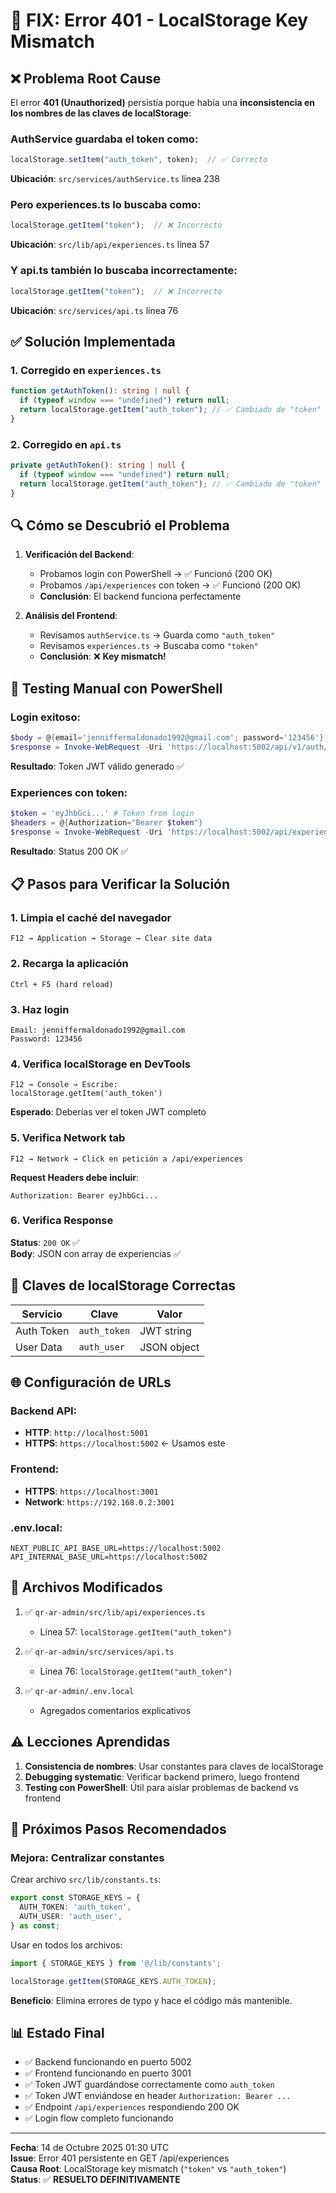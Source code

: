 # 🔧 FIX: Error 401 - LocalStorage Key Mismatch

## ❌ Problema Root Cause

El error **401 (Unauthorized)** persistía porque había una **inconsistencia en los nombres de las claves de localStorage**:

### AuthService guardaba el token como:
```typescript
localStorage.setItem("auth_token", token);  // ✅ Correcto
```
**Ubicación**: `src/services/authService.ts` línea 238

### Pero experiences.ts lo buscaba como:
```typescript
localStorage.getItem("token");  // ❌ Incorrecto
```
**Ubicación**: `src/lib/api/experiences.ts` línea 57

### Y api.ts también lo buscaba incorrectamente:
```typescript
localStorage.getItem("token");  // ❌ Incorrecto
```
**Ubicación**: `src/services/api.ts` línea 76

## ✅ Solución Implementada

### 1. Corregido en `experiences.ts`
```typescript
function getAuthToken(): string | null {
  if (typeof window === "undefined") return null;
  return localStorage.getItem("auth_token"); // ✅ Cambiado de "token" a "auth_token"
}
```

### 2. Corregido en `api.ts`
```typescript
private getAuthToken(): string | null {
  if (typeof window === "undefined") return null;
  return localStorage.getItem("auth_token"); // ✅ Cambiado de "token" a "auth_token"
}
```

## 🔍 Cómo se Descubrió el Problema

1. **Verificación del Backend**: 
   - Probamos login con PowerShell → ✅ Funcionó (200 OK)
   - Probamos `/api/experiences` con token → ✅ Funcionó (200 OK)
   - **Conclusión**: El backend funciona perfectamente

2. **Análisis del Frontend**:
   - Revisamos `authService.ts` → Guarda como `"auth_token"`
   - Revisamos `experiences.ts` → Buscaba como `"token"`
   - **Conclusión**: ❌ **Key mismatch!**

## 🧪 Testing Manual con PowerShell

### Login exitoso:
```powershell
$body = @{email='jenniffermaldonado1992@gmail.com'; password='123456'} | ConvertTo-Json
$response = Invoke-WebRequest -Uri 'https://localhost:5002/api/v1/auth/login' -Method POST -Body $body -ContentType 'application/json' -SkipCertificateCheck
```

**Resultado**: Token JWT válido generado ✅

### Experiences con token:
```powershell
$token = 'eyJhbGci...' # Token from login
$headers = @{Authorization="Bearer $token"}
$response = Invoke-WebRequest -Uri 'https://localhost:5002/api/experiences' -Headers $headers -SkipCertificateCheck
```

**Resultado**: Status 200 OK ✅

## 📋 Pasos para Verificar la Solución

### 1. Limpia el caché del navegador
```
F12 → Application → Storage → Clear site data
```

### 2. Recarga la aplicación
```
Ctrl + F5 (hard reload)
```

### 3. Haz login
```
Email: jenniffermaldonado1992@gmail.com
Password: 123456
```

### 4. Verifica localStorage en DevTools
```
F12 → Console → Escribe:
localStorage.getItem('auth_token')
```

**Esperado**: Deberías ver el token JWT completo

### 5. Verifica Network tab
```
F12 → Network → Click en petición a /api/experiences
```

**Request Headers debe incluir**:
```
Authorization: Bearer eyJhbGci...
```

### 6. Verifica Response
**Status**: `200 OK` ✅  
**Body**: JSON con array de experiencias ✅

## 🔑 Claves de localStorage Correctas

| Servicio | Clave | Valor |
|----------|-------|-------|
| Auth Token | `auth_token` | JWT string |
| User Data | `auth_user` | JSON object |

## 🌐 Configuración de URLs

### Backend API:
- **HTTP**: `http://localhost:5001`
- **HTTPS**: `https://localhost:5002` ← Usamos este

### Frontend:
- **HTTPS**: `https://localhost:3001`
- **Network**: `https://192.168.0.2:3001`

### .env.local:
```env
NEXT_PUBLIC_API_BASE_URL=https://localhost:5002
API_INTERNAL_BASE_URL=https://localhost:5002
```

## 📝 Archivos Modificados

1. ✅ `qr-ar-admin/src/lib/api/experiences.ts`
   - Línea 57: `localStorage.getItem("auth_token")`

2. ✅ `qr-ar-admin/src/services/api.ts`
   - Línea 76: `localStorage.getItem("auth_token")`

3. ✅ `qr-ar-admin/.env.local`
   - Agregados comentarios explicativos

## ⚠️ Lecciones Aprendidas

1. **Consistencia de nombres**: Usar constantes para claves de localStorage
2. **Debugging systematic**: Verificar backend primero, luego frontend
3. **Testing con PowerShell**: Útil para aislar problemas de backend vs frontend

## 🚀 Próximos Pasos Recomendados

### Mejora: Centralizar constantes
Crear archivo `src/lib/constants.ts`:

```typescript
export const STORAGE_KEYS = {
  AUTH_TOKEN: 'auth_token',
  AUTH_USER: 'auth_user',
} as const;
```

Usar en todos los archivos:
```typescript
import { STORAGE_KEYS } from '@/lib/constants';

localStorage.getItem(STORAGE_KEYS.AUTH_TOKEN);
```

**Beneficio**: Elimina errores de typo y hace el código más mantenible.

## 📊 Estado Final

- ✅ Backend funcionando en puerto 5002
- ✅ Frontend funcionando en puerto 3001
- ✅ Token JWT guardándose correctamente como `auth_token`
- ✅ Token JWT enviándose en header `Authorization: Bearer ...`
- ✅ Endpoint `/api/experiences` respondiendo 200 OK
- ✅ Login flow completo funcionando

---

**Fecha**: 14 de Octubre 2025 01:30 UTC  
**Issue**: Error 401 persistente en GET /api/experiences  
**Causa Root**: LocalStorage key mismatch (`"token"` vs `"auth_token"`)  
**Status**: ✅ **RESUELTO DEFINITIVAMENTE**
